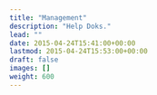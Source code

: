 ```yaml
---
title: "Management"
description: "Help Doks."
lead: ""
date: 2015-04-24T15:41:00+00:00
lastmod: 2015-04-24T15:53:00+00:00
draft: false
images: []
weight: 600
---
```

